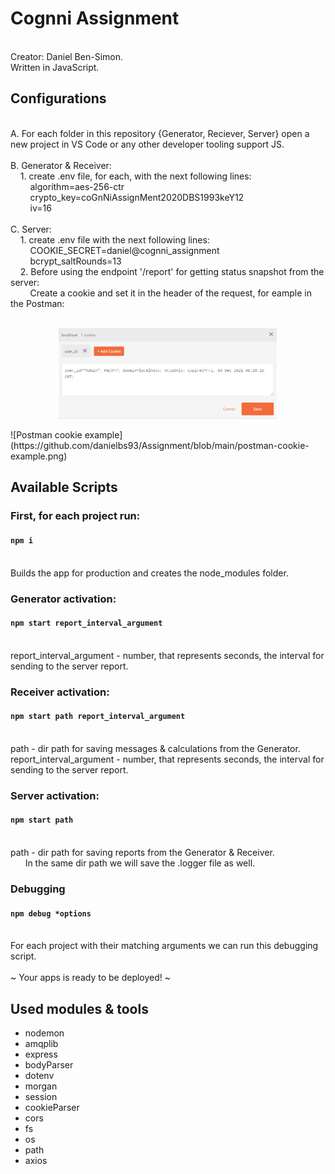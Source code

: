 # Cognni Assignment
<br />
Creator: Daniel Ben-Simon.<br />
Written in JavaScript.<br />

## Configurations
<br />
A. For each folder in this repository {Generator, Reciever, Server} open a new project in VS Code or any other developer tooling support JS.<br />
<br />
B. Generator & Receiver: <br />
&nbsp &nbsp 1. create .env file, for each, with the next following lines: <br />
&nbsp &nbsp &nbsp &nbsp algorithm=aes-256-ctr <br />
&nbsp &nbsp &nbsp &nbsp crypto_key=coGnNiAssignMent2020DBS1993keY12 <br />
&nbsp &nbsp &nbsp &nbsp iv=16 <br />
<br />
C. Server: <br />
&nbsp &nbsp 1. create .env file with the next following lines: <br />
&nbsp &nbsp &nbsp &nbsp COOKIE_SECRET=daniel@cognni_assignment <br />
&nbsp &nbsp &nbsp &nbsp bcrypt_saltRounds=13 <br />
&nbsp &nbsp 2. Before using the endpoint '/report' for getting status snapshot from the server: <br />
&nbsp &nbsp &nbsp &nbsp Create a cookie and set it in the header of the request, for eample in the Postman:<br /><br />
<p align="center">
  <img src="https://github.com/danielbs93/Assignment/blob/main/postman-cookie-example.png" width="350" title="Postman cookie example">
</p>
![Postman cookie example](https://github.com/danielbs93/Assignment/blob/main/postman-cookie-example.png)

## Available Scripts

### First, for each project run:
#### `npm i`
<br />
Builds the app for production and creates the node_modules folder.<br />

### Generator activation:
#### `npm start report_interval_argument`
<br />
report_interval_argument - number, that represents seconds, the interval for sending to the server report.<br />

### Receiver activation:
#### `npm start path report_interval_argument`
<br />
path - dir path for saving messages & calculations from the Generator.<br />
report_interval_argument - number, that represents seconds, the interval for sending to the server report.<br />

### Server activation:
#### `npm start path`
<br />
path - dir path for saving reports from the Generator & Receiver.<br />
&nbsp &nbsp &nbsp In the same dir path we will save the .logger file as well.<br />

### Debugging
#### `npm debug *options`
<br />
For each project with their matching arguments we can run this debugging script.<br />

<br />
~ Your apps is ready to be deployed! ~ <br />

## Used modules & tools
- nodemon<br />
- amqplib<br />
- express<br />
- bodyParser<br />
- dotenv<br />
- morgan<br />
- session<br />
- cookieParser<br />
- cors<br />
- fs<br />
- os<br />
- path<br />
- axios<br />
